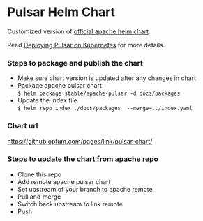 # Pulsar Helm Chart

Customized version of [official apache helm chart](https://github.com/apache/pulsar-helm-chart).

Read [Deploying Pulsar on Kubernetes](http://pulsar.apache.org/docs/en/deploy-kubernetes/) for more details.

### Steps to package and publish the chart

- Make sure chart version is updated after any changes in chart
- Package apache pulsar chart</br>
`$ helm package stable/apache-pulsar -d docs/packages`
- Update the index file</br>
`$ helm repo index ./docs/packages  --merge=../index.yaml`

### Chart url
https://github.optum.com/pages/link/pulsar-chart/

### Steps to update the chart from apache repo

- Clone this repo
- Add remote apache pulsar chart 
- Set upstream of your branch to apache remote
- Pull and merge
- Switch back upstream to link remote
- Push